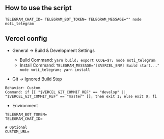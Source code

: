 
## How to use the script

```
TELEGRAM_CHAT_ID= TELEGRAM_BOT_TOKEN= TELEGRAM_MESSAGE="" node noti_telegram
```

## Vercel config

- General -> Build & Development Settings

	+ Build Command: `yarn build; export CODE=$?; node noti_telegram`
	+ Install Command: `TELEGRAM_MESSAGE="[$VERCEL_ENV] Build start..." node noti_telegram; yarn install`


- Git -> Ignored Build Step

```
Behavior: Custom
Command: if [[ "$VERCEL_GIT_COMMIT_REF" == "develop" || "$VERCEL_GIT_COMMIT_REF" == "master" ]]; then exit 1; else exit 0; fi
```

- Environment

```
TELEGRAM_BOT_TOKEN=
TELEGRAM_CHAT_ID=

# Optional
CUSTOM_URL=
```
